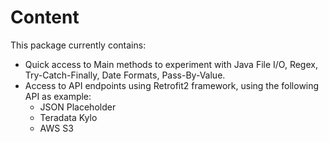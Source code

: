 # Content

This package currently contains:
- Quick access to Main methods to experiment with Java File I/O, Regex, Try-Catch-Finally, Date Formats, Pass-By-Value.
- Access to API endpoints using Retrofit2 framework, using the following API as example:
  - JSON Placeholder
  - Teradata Kylo
  - AWS S3
